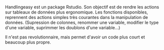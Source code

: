 Handlingeasy est un package Rstudio. Son objectif est de rendre les actions sur tableaux de données plus ergonomique.
Les fonctions disponibles, reprennent des actions simples très courantes dans la manipulation de données.
(Supression de colonnes, renommer une variable, modifier le type d'une variable, suprimmer les doublons d'une variable...)

Il n'est pas revolutionnaire, mais permet d'avoir un code plus court et beaucoup plus propre. 
